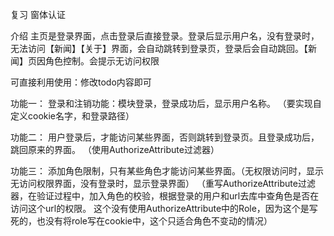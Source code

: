 复习 窗体认证

介绍
主页是登录界面，点击登录后直接登录。登录后显示用户名，没有登录时，无法访问【新闻】【关于】界面，会自动跳转到登录页，登录后会自动跳回。【新闻】页因角色控制。会提示无访问权限

可直接利用使用：修改todo内容即可


功能一：
登录和注销功能：模块登录，登录成功后，显示用户名称。
（要实现自定义cookie名字，和登录路径）

功能二：
用户登录后，才能访问某些界面，否则跳转到登录页。且登录成功后，跳回原来的界面。
（使用AuthorizeAttribute过滤器）

功能三：
添加角色限制，只有某些角色才能访问某些界面。（无权限访问时，显示无访问权限界面，没有登录时，显示登录界面）
（重写AuthorizeAttribute过滤器，在验证过程中，加入角色的校验，根据登录的用户和url去库中查角色是否在访问这个url的权限。
这个没有使用AuthorizeAttribute中的Role，因为这个是写死的，也没有将role写在cookie中，这个只适合角色不变动的情况）


